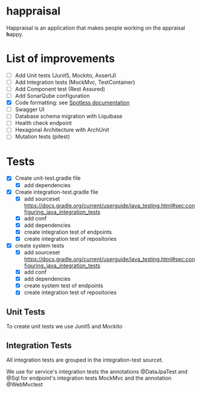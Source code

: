 # happraisal

Happraisal is an application that makes people working on the appraisal **h**appy.


# List of improvements

- [ ] Add Unit tests (Junit5, Mockito, AssertJ)
- [ ] Add Integration tests  (MockMvc, TestContainer)
- [ ] Add Component test (Rest Assured)
- [ ] Add SonarQube configuration
- [x] Code formatting: see [Spotless documentation](docs/spotless-check.md)
- [ ] Swagger UI
- [ ] Database schema migration with Liquibase
- [ ] Health check endpoint
- [ ] Hexagonal Architecture with ArchUnit
- [ ] Mutation tests (pitest)

# Tests
* [x] Create unit-test.gradle file
    * [x] add dependencies

* [x] Create integration-test.gradle file
    * [x] add sourceset https://docs.gradle.org/current/userguide/java_testing.html#sec:configuring_java_integration_tests
    * [x] add conf
    * [x] add dependencies
    * [x] create integration test of endpoints
    * [x] create integration test of repositories
* [x] create system tests
    * [x] add sourceset https://docs.gradle.org/current/userguide/java_testing.html#sec:configuring_java_integration_tests
    * [x] add conf
    * [x] add dependencies
    * [x] create system test of endpoints
    * [x] create integration test of repositories

## Unit Tests
To create  unit tests we use Junit5 and Mockito

## Integration Tests

All integration tests are grouped in the integration-test sourcet.

We use
for service's integration tests the annotations @DataJpaTest and @Sql
for endpoint's integration tests MockMvc and the annotation @WebMvctest
